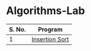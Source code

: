 # Algorithms-Lab

| S. No.      | Program                               |
| ----------- | -----------                           |
| 1           | [Insertion Sort](InsertionSort.java)  |
